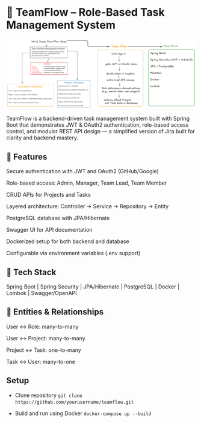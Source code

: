  # 🧭 TeamFlow – Role-Based Task Management System
![TeamFlow_INTRO](SupportingFiles/TeamFlow_INTRO.png)

TeamFlow is a backend-driven task management system built with Spring Boot that demonstrates JWT & OAuth2 authentication, role-based access control, and modular REST API design — a simplified version of Jira built for clarity and backend mastery.

## 🚀 Features

Secure authentication with JWT and OAuth2 (GitHub/Google)

Role-based access: Admin, Manager, Team Lead, Team Member

CRUD APIs for Projects and Tasks

Layered architecture: Controller → Service → Repository → Entity

PostgreSQL database with JPA/Hibernate

Swagger UI for API documentation

Dockerized setup for both backend and database

Configurable via environment variables (.env support)

## 🧩 Tech Stack

Spring Boot | Spring Security | JPA/Hibernate | PostgreSQL | Docker | Lombok | Swagger/OpenAPI

## 🧠 Entities & Relationships

User ↔ Role: many-to-many

User ↔ Project: many-to-many

Project ↔ Task: one-to-many

Task ↔ User: many-to-one

## Setup

- Clone repository
`git clone https://github.com/yourusername/teamflow.git`

- Build and run using Docker
`docker-compose up --build`
